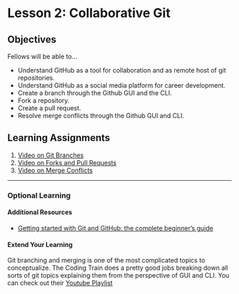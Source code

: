 # Lesson 2: Collaborative Git

## Objectives
Fellows will be able to...
* Understand GitHub as a tool for collaboration and as remote host of git repositories.
* Understand GitHub as a social media platform for career development.
* Create a branch through the Github GUI and the CLI.
* Fork a repository.
* Create a pull request.
* Resolve merge conflicts through the Github GUI and CLI.

## Learning Assignments
1. [Video on Git Branches](https://www.youtube.com/watch?v=oPpnCh7InLY)
2. [Video on Forks and Pull Requests](https://www.youtube.com/watch?v=_NrSWLQsDL4)
3. [Video on Merge Conflicts](https://www.youtube.com/watch?v=JtIX3HJKwfo)

____

### Optional Learning

#### Additional Resources
* [Getting started with Git and GitHub: the complete beginner’s guide](https://towardsdatascience.com/getting-started-with-git-and-github-6fcd0f2d4ac6)

#### Extend Your Learning
Git branching and merging is one of the most complicated topics to conceptualize. The Coding Train does a pretty good jobs breaking down all sorts of git topics explaining them from the perspective of GUI and CLI. You can check out their [Youtube Playlist](https://www.youtube.com/playlist?list=PLRqwX-V7Uu6ZF9C0YMKuns9sLDzK6zoiV)
